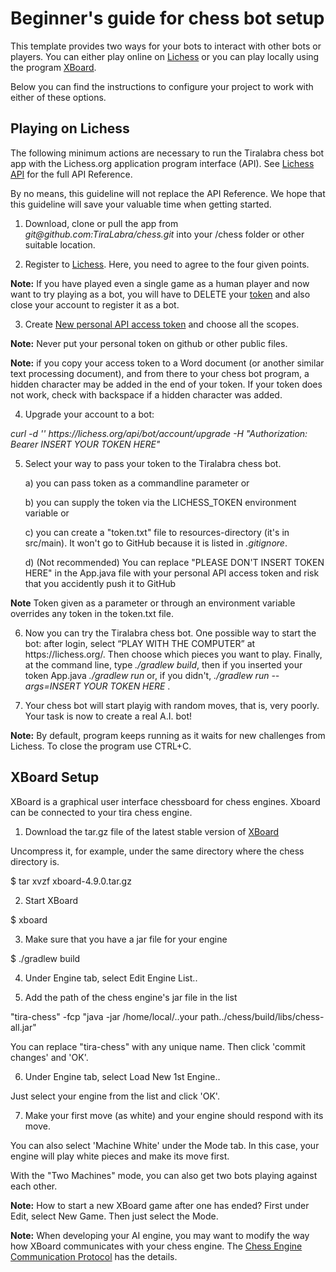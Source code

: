 # Beginner's guide for chess bot setup

This template provides two ways for your bots to interact with other bots or players. You can either play online on [Lichess](https://lichess.org)
or you can play locally using the program [XBoard](https://www.gnu.org/software/xboard/).

Below you can find the instructions to configure your project to work with either of these options.

## Playing on Lichess

The following minimum actions are necessary to run the Tiralabra chess bot app with the Lichess.org application program interface (API). See [Lichess API](https://lichess.org/api) for the full API Reference. 

By no means, this guideline will not replace the API Reference. We hope that this guideline will save your valuable time when getting started.

1. Download, clone or pull the app from *git@<span></span>github.com:TiraLabra/chess.git* into your /chess folder or other suitable location.

2. Register to [Lichess](https://lichess.org/signup). Here, you need to agree to the four given points.

**Note:** If you have played even a single game as a human player and now want to try playing as a bot, you will have to DELETE your [token](https://lichess.org/account/oauth/token) and also close your account to register it as a bot.

3. Create [New personal API access token](https://lichess.org/account/oauth/token/create) and choose all the scopes.

**Note:** Never put your personal token on github or other public files.

**Note:** if you copy your access token to a Word document (or another similar text processing document), and from there to your chess bot program, a hidden character may be added in the end of your token. If your token does not work, check with backspace if a hidden character was added.

4. Upgrade your account to a bot:

*curl -d '' https<span></span>://lichess.org/api/bot/account/upgrade -H "Authorization: Bearer INSERT YOUR TOKEN HERE"*

5. Select your way to pass your token to the Tiralabra chess bot. 

    a) you can pass token as a commandline parameter or
    
    b) you can supply the token via the LICHESS_TOKEN environment variable or
    
    c) you can create a "token.txt" file to resources-directory (it's in src/main). It won't go to GitHub because it is listed  in *.gitignore*.

    d) (Not recommended) You can replace "PLEASE DON'T INSERT TOKEN HERE" in the App.java file with your personal API access token and risk that you accidently push it to GitHub

**Note** Token given as a parameter or through an environment variable overrides any token in the token.txt file. 

6. Now you can try the Tiralabra chess bot. One possible way to start the bot: after login, select “PLAY WITH THE COMPUTER” at https<span></span>://lichess.org/. 
Then choose which pieces you want to play. Finally, at the command line, type *./gradlew build*, 
then if you inserted your token App.java *./gradlew run* or, if you didn't, *./gradlew run --args=INSERT YOUR TOKEN HERE* .

7. Your chess bot will start playig with random moves, that is, very poorly. Your task is now to create a real A.I. bot!

**Note:** By default, program keeps running as it waits for new challenges from Lichess. To close the program use CTRL+C.


## XBoard Setup

XBoard is a graphical user interface chessboard for chess engines. Xboard can be connected to your tira chess engine.

1. Download the tar.gz file of the latest stable version of [XBoard](https://www.gnu.org/software/xboard/#download)

Uncompress it, for example, under the same directory where the chess directory is.

$ tar xvzf xboard-4.9.0.tar.gz

2. Start XBoard

$ xboard

3. Make sure that you have a jar file for your engine

$ ./gradlew build

4. Under Engine tab, select Edit Engine List..

5. Add the path of the chess engine's jar file in the list

"tira-chess" -fcp "java -jar /home/local/..your path../chess/build/libs/chess-all.jar"

You can replace "tira-chess" with any unique name.
Then click 'commit changes' and 'OK'.

6. Under Engine tab, select Load New 1st Engine..

Just select your engine from the list and click 'OK'.

7. Make your first move (as white) and your engine should respond with its move.

You can also select 'Machine White' under the Mode tab. In this case, your engine will play white pieces and make its move first.

With the "Two Machines" mode, you can also get two bots playing against each other.

**Note:** How to start a new XBoard game after one has ended? First under Edit, select New Game. Then just select the Mode.

**Note:** When developing your AI engine, you may want to modify the way how XBoard communicates with your chess engine. The [Chess Engine Communication Protocol](https://www.gnu.org/software/xboard/engine-intf.html) has the details.




